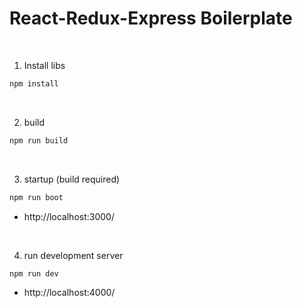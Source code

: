 # React-Redux-Express Boilerplate
<br/>

 1. Install libs
 ```javascript
 npm install
 ```
 <br/>

 2. build

 ```javascript
 npm run build
 ```
 <br/>

 3. startup (build required)
 ```javascript
 npm run boot
 ```
 - http://localhost:3000/

 <br/>

 4. run development server
 ```javascript
 npm run dev
 ```
 - http://localhost:4000/
